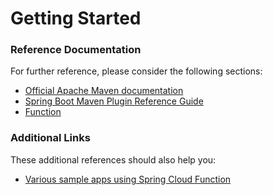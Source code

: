 # Getting Started

### Reference Documentation
For further reference, please consider the following sections:

* [Official Apache Maven documentation](https://maven.apache.org/guides/index.html)
* [Spring Boot Maven Plugin Reference Guide](https://docs.spring.io/spring-boot/docs/2.2.1.RELEASE/maven-plugin/)
* [Function](https://cloud.spring.io/spring-cloud-function/)

### Additional Links
These additional references should also help you:

* [Various sample apps using Spring Cloud Function](https://github.com/spring-cloud/spring-cloud-function/tree/master/spring-cloud-function-samples)

